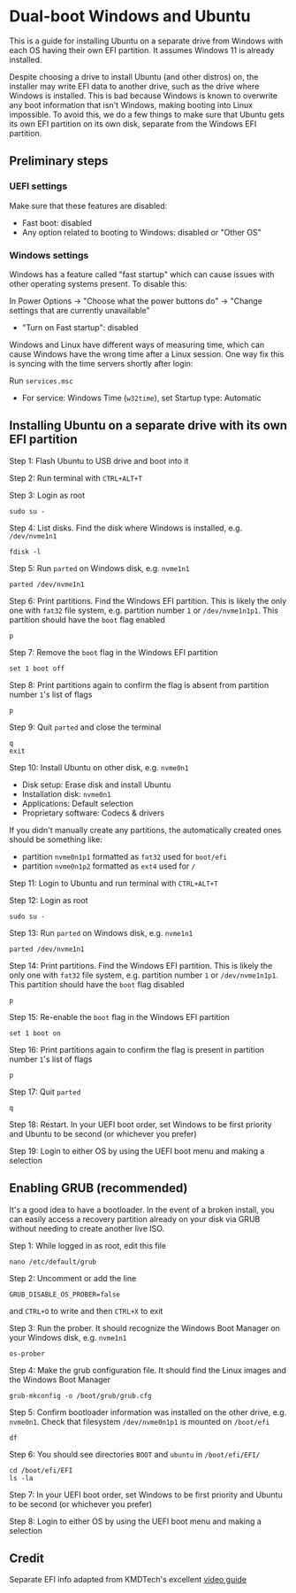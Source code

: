 # Dual-boot Windows and Ubuntu
This is a guide for installing Ubuntu on a separate drive from Windows with each OS having their own EFI partition. It assumes Windows 11 is already installed.

Despite choosing a drive to install Ubuntu (and other distros) on, the installer may write EFI data to another drive, such as the drive where Windows is installed. This is bad because Windows is known to overwrite any boot information that isn't Windows, making booting into Linux impossible. To avoid this, we do a few things to make sure that Ubuntu gets its own EFI partition on its own disk, separate from the Windows EFI partition.

## Preliminary steps
### UEFI settings
Make sure that these features are disabled:

- Fast boot: disabled
- Any option related to booting to Windows: disabled or "Other OS"

### Windows settings
Windows has a feature called "fast startup" which can cause issues with other operating systems present. To disable this:

In Power Options -> "Choose what the power buttons do" -> "Change settings that are currently unavailable"

- "Turn on Fast startup": disabled

Windows and Linux have different ways of measuring time, which can cause Windows have the wrong time after a Linux session. One way fix this is syncing with the time servers shortly after login:

Run `services.msc`

- For service: Windows Time (`w32time`), set Startup type: Automatic

## Installing Ubuntu on a separate drive with its own EFI partition

Step 1: Flash Ubuntu to USB drive and boot into it

Step 2: Run terminal with `CTRL+ALT+T`

Step 3: Login as root
 ```
 sudo su -
 ```

Step 4: List disks. Find the disk where Windows is installed, e.g. `/dev/nvme1n1`
```
fdisk -l
```

Step 5: Run `parted` on Windows disk, e.g. `nvme1n1`

```
parted /dev/nvme1n1
```

Step 6: Print partitions. Find the Windows EFI partition. This is likely the only one with `fat32` file system, e.g. partition number `1` or `/dev/nvme1n1p1`. This partition should have the `boot` flag enabled
```
p
```

Step 7: Remove the `boot` flag in the Windows EFI partition
```
set 1 boot off
```

Step 8: Print partitions again to confirm the flag is absent from partition number `1`'s list of flags
```
p
```

Step 9: Quit `parted` and close the terminal
```
q
exit
```
Step 10: Install Ubuntu on other disk, e.g. `nvme0n1`

- Disk setup: Erase disk and install Ubuntu
- Installation disk: `nvme0n1`
- Applications: Default selection
- Proprietary software: Codecs & drivers

If you didn't manually create any partitions, the automatically created ones should be something like:

- partition `nvme0n1p1` formatted as `fat32` used for `boot/efi`
- partition `nvme0n1p2` formatted as `ext4` used for `/`

Step 11: Login to Ubuntu and run terminal with `CTRL+ALT+T`

Step 12: Login as root
 ```
 sudo su -
 ```

Step 13: Run `parted` on Windows disk, e.g. `nvme1n1`

```
parted /dev/nvme1n1
```

Step 14: Print partitions. Find the Windows EFI partition. This is likely the only one with `fat32` file system, e.g. partition number `1` or `/dev/nvme1n1p1`. This partition should have the `boot` flag disabled
```
p
```

Step 15: Re-enable the `boot` flag in the Windows EFI partition
```
set 1 boot on
```

Step 16: Print partitions again to confirm the flag is present in partition number `1`'s list of flags
```
p
```

Step 17: Quit `parted`
```
q
```

Step 18: Restart. In your UEFI boot order, set Windows to be first priority and Ubuntu to be second (or whichever you prefer)

Step 19: Login to either OS by using the UEFI boot menu and making a selection

## Enabling GRUB (recommended)
It's a good idea to have a bootloader. In the event of a broken install, you can easily access a recovery partition already on your disk via GRUB without needing to create another live ISO.

Step 1: While logged in as root, edit this file
```
nano /etc/default/grub
```
Step 2: Uncomment or add the line
```
GRUB_DISABLE_OS_PROBER=false
```
and `CTRL+O` to write and then `CTRL+X` to exit

Step 3: Run the prober. It should recognize the Windows Boot Manager on your Windows disk, e.g. `nvme1n1`
```
os-prober
```

Step 4: Make the grub configuration file. It should find the Linux images and the Windows Boot Manager
```
grub-mkconfig -o /boot/grub/grub.cfg
```

Step 5: Confirm bootloader information was installed on the other drive, e.g. `nvme0n1`. Check that filesystem `/dev/nvme0n1p1` is mounted on `/boot/efi`
```
df
```
Step 6: You should see directories `BOOT` and `ubuntu`
in `/boot/efi/EFI/`
```
cd /boot/efi/EFI
ls -la
```
Step 7: In your UEFI boot order, set Windows to be first priority and Ubuntu to be second (or whichever you prefer)

Step 8: Login to either OS by using the UEFI boot menu and making a selection

## Credit
Separate EFI info adapted from KMDTech's excellent [video guide](https://youtu.be/KX85vZ3ANVk?si=LgnHuwgjv6mnfiCW)
